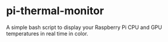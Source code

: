 # pi-thermal-monitor
A simple bash script to display your Raspberry Pi CPU and GPU temperatures in real time in color.
